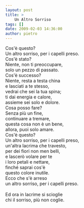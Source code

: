 ```yaml
---
layout: post
title: >
    Un Altro Sorriso
tags: []
date: 2009-02-03 14:36:00
author: pietro
---
```

Cos'è questo?<br/>Un altro sorriso, per i capelli preso.<br/>Cos'è stato?<br/>Niente, non ti preoccupare,<br/>solo un pezzo di passato.<br/>Cos'è successo?<br/>Niente, resta a testa china<br/>e lasciati a te stesso,<br/>vedrai che sei la tua spina;<br/>ti dai energia e calore,<br/>assieme sei solo e dolore.<br/>Cosa posso fare?<br/>Senza più un fine,<br/>continuare a tremare,<br/>questa cosa non è un bene,<br/>allora, puoi solo amare.<br/>Cos'è questo?<br/>Un altro sorriso, per i capelli preso,<br/>un'altra lacrima che travesto,<br/>per dei fiori non men belli,<br/>e lascerò volare per te<br/>i loro petali e nettare,<br/>finché saprai cos'è<br/>questo colore inutile.<br/>Ecco che s'è arreso<br/>un altro sorriso, per i capelli preso.<br/><br/>Ed ora in lacrime si scioglie<br/>chi il sorriso, più non coglie.
